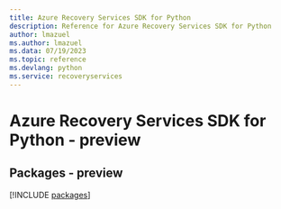 ```yaml
---
title: Azure Recovery Services SDK for Python
description: Reference for Azure Recovery Services SDK for Python
author: lmazuel
ms.author: lmazuel
ms.data: 07/19/2023
ms.topic: reference
ms.devlang: python
ms.service: recoveryservices
---
```

# Azure Recovery Services SDK for Python - preview
## Packages - preview
[!INCLUDE [packages](recovery-services-index.md)]